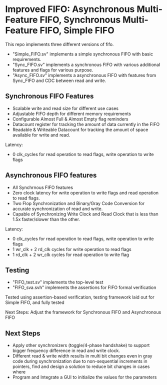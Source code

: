 # Improved FIFO: Asynchronous Multi-Feature FIFO, Synchronous Multi-Feature FIFO, Simple FIFO

This repo implements three different versions of fifo. 

- "Simple_FIFO.sv" implements a simple synchronous FIFO with basic requirements.
- "Sync_FIFO.sv" implements a synchronous FIFO with various additional features and flags for various purpose.
- "Async_FIFO.sv" implements a asynchronous FIFO with features from Sync_FIFO and CDC between read and write.

## Synchronous FIFO Features
- Scalable write and read size for different use cases
- Adjustable FIFO depth for different memory requirements
- Configurable Almost Full & Almost Empty flag reminders
- Datacount register for tracking the amount of data currently in the FIFO
- Readable & Writeable Datacount for tracking the amount of space available for write and read.

Latency: 
- 0 clk_cycles for read operation to read flags, write operation to write flags

## Asynchronous FIFO features
- All Synchrnous FIFO features
- Zero clock latency for write operation to write flags and read operation to read flags.
- Two Flop Synchronization and Binary/Gray Code Conversion for accurate synchronization of read and write.
- Capable of Synchronizing Write Clock and Read Clock that is less than 1.5x faster/slower than the other.

Latency: 
- 0 clk_cycles for read operation to read flags, write operation to write flags
- 1 wr_clk + 2 rd_clk cycles for write operation to read flags
- 1 rd_clk + 2 wr_clk cycles for read operation to write flag

## Testing
- "FIFO_test.sv" implements the top-level test
- "FIFO_sva.svh" implements the assertions for FIFO formal verification

Tested using assertion-based verification, testing framework laid out for Simple FIFO, and fully tested

Next Steps: Adjust the framework for Synchronous FIFO and Asynchronous FIFO

## Next Steps
- Apply other synchronizers (toggle/4-phase handshake) to support bigger frequency difference in read and write clock.
- Different read & write width results in multi bit changes even in gray code during synchronization due to non-sequential increments in pointers, find and design a solution to reduce bit changes in cases where   
- Program and Integrate a GUI to initialize the values for the parameters